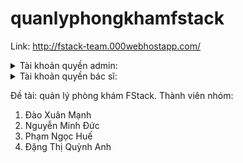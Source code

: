 # quanlyphongkhamfstack
Link: http://fstack-team.000webhostapp.com/
 <div>
     <details>
              <summary>Tài khoản quyền admin:</summary>
              <p>username: admin</p>
              <p>password: 1234</p>
     </details>
</div>

<div>
     <details>
              <summary> Tài khoản quyền bác sĩ:</summary>
              <p>username: BS51</p>
              <p>password: 1234</p>
     </details>
</div>

Đề tài: quản lý phòng khám FStack.
Thành viên nhóm: 
1. Đào Xuân Mạnh
2. Nguyễn Minh Đức
3. Phạm Ngọc Huế
4. Đặng Thị Quỳnh Anh 
 
